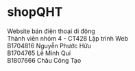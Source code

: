 # shopQHT
Website bán điện thoại di động <br/>
Thành viên nhóm 4 - CT428 Lập trình Web <br/>
B1704816	Nguyễn Phước Hữu <br/>
B1704765	Lê Minh Quí <br/>
B1807666	Châu Công Tạo <br/>
